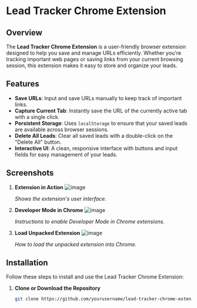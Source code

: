 # Lead Tracker Chrome Extension

## Overview

The **Lead Tracker Chrome Extension** is a user-friendly browser extension designed to help you save and manage URLs efficiently. Whether you're tracking important web pages or saving links from your current browsing session, this extension makes it easy to store and organize your leads.

## Features

- **Save URLs**: Input and save URLs manually to keep track of important links.
- **Capture Current Tab**: Instantly save the URL of the currently active tab with a single click.
- **Persistent Storage**: Uses `localStorage` to ensure that your saved leads are available across browser sessions.
- **Delete All Leads**: Clear all saved leads with a double-click on the "Delete All" button.
- **Interactive UI**: A clean, responsive interface with buttons and input fields for easy management of your leads.

## Screenshots

1. **Extension in Action**
   ![image](https://github.com/user-attachments/assets/3a499d5d-78a5-4b0b-8254-fd6f5006fb40)

   *Shows the extension's user interface.*

   

3. **Developer Mode in Chrome**
   ![image](https://github.com/user-attachments/assets/e386dfef-733c-40d6-88a2-2c7973cf6cbb)

   *Instructions to enable Developer Mode in Chrome extensions.*


   

5. **Load Unpacked Extension**
   ![image](https://github.com/user-attachments/assets/b3839481-a57e-497b-8539-e33ee9956986)

   *How to load the unpacked extension into Chrome.*

## Installation

Follow these steps to install and use the Lead Tracker Chrome Extension:

1. **Clone or Download the Repository**
   ```bash
   git clone https://github.com/yourusername/lead-tracker-chrome-extension.git
